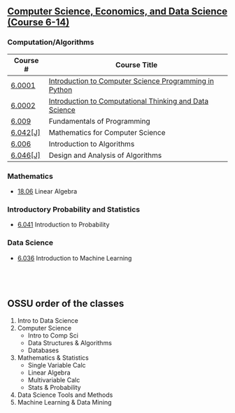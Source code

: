 ## [Computer Science, Economics, and Data Science (Course 6-14)](http://catalog.mit.edu/subjects/6/)

### Computation/Algorithms

 | Course #          | Course Title                                            |
 | ------------------|---------------------------------------------------------| 
 | [6.0001][6.0001]  | [Introduction to Computer Science Programming in Python](6-0001.md) |
 | [6.0002][6.0002]  | [Introduction to Computational Thinking and Data Science](6-0002.md) |
 | [6.009][6.009]    | Fundamentals of Programming                             |
 | [6.042[J]][6.042] | Mathematics for Computer Science                        |
 | [6.006][6.006]    | Introduction to Algorithms                              |
 | [6.046[J]][6.046] | Design and Analysis of Algorithms                       |

### Mathematics
 - [18.06][18.06] Linear Algebra

### Introductory Probability and Statistics
 - [6.041][6.041] Introduction to Probability

### Data Science
 - [6.036][6.036] Introduction to Machine Learning

&nbsp;  
---

## OSSU order of the classes
 1. Intro to Data Science
 2. Computer Science
     - Intro to Comp Sci
     - Data Structures & Algorithms
     - Databases
 3. Mathematics & Statistics
     - Single Variable Calc
     - Linear Algebra
     - Multivariable Calc
     - Stats & Probability
 4. Data Science Tools and Methods
 5. Machine Learning & Data Mining




[18.06]: https://ocw.mit.edu/courses/mathematics/18-06sc-linear-algebra-fall-2011/
[6.0001]: https://ocw.mit.edu/courses/electrical-engineering-and-computer-science/6-0001-introduction-to-computer-science-and-programming-in-python-fall-2016
[6.0002]: https://ocw.mit.edu/courses/electrical-engineering-and-computer-science/6-0002-introduction-to-computational-thinking-and-data-science-fall-2016
[6.009]: https://py.mit.edu/fall20
[6.042]: https://ocw.mit.edu/courses/electrical-engineering-and-computer-science/6-042j-mathematics-for-computer-science-spring-2015
[6.006]: https://ocw.mit.edu/courses/electrical-engineering-and-computer-science/6-006-introduction-to-algorithms-fall-2011
[6.046]: https://ocw.mit.edu/courses/electrical-engineering-and-computer-science/6-046j-design-and-analysis-of-algorithms-spring-2015
[6.041]: https://ocw.mit.edu/courses/electrical-engineering-and-computer-science/6-041sc-probabilistic-systems-analysis-and-applied-probability-fall-2013
[6.036]: https://ocw.mit.edu/courses/electrical-engineering-and-computer-science/6-867-machine-learning-fall-2006/
